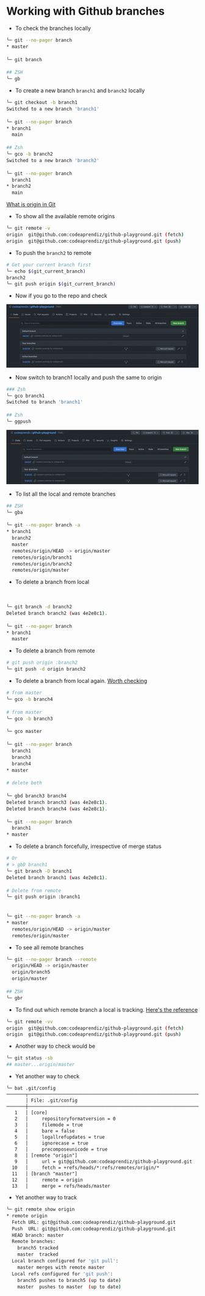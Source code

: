 # Working with Github branches

- To check the branches locally

```bash
╰─ git --no-pager branch
* master

╰─ git branch           

## ZSH
╰─ gb
```


- To create a new branch `branch1` and `branch2` locally

```bash
╰─ git checkout -b branch1                                            
Switched to a new branch 'branch1'

╰─ git --no-pager branch  
* branch1
  main
  
## Zsh
╰─ gco -b branch2                 
Switched to a new branch 'branch2'

╰─ git --no-pager branch
  branch1
* branch2
  main
```


[What is origin in Git](https://stackoverflow.com/questions/9529497/what-is-origin-in-git)

- To show all the available remote origins

```bash
╰─ git remote -v        
origin  git@github.com:codeaprendiz/github-playground.git (fetch)
origin  git@github.com:codeaprendiz/github-playground.git (push)
```

- To push the `branch2` to remote 

```bash
# Get your current branch first
╰─ echo $(git_current_branch)
branch2
╰─ git push origin $(git_current_branch)
```

- Now if you go to the repo and check

![img.png](.images/branch2.png)

- Now switch to branch1 locally and push the same to origin

```bash
### Zsh
╰─ gco branch1   
Switched to branch 'branch1'

## Zsh
╰─ ggpush     
```

![img.png](.images/branch1.png)


- To list all the local and remote branches

```bash
## ZSH
╰─ gba          

╰─ git --no-pager branch -a
* branch1
  branch2
  master
  remotes/origin/HEAD -> origin/master
  remotes/origin/branch1
  remotes/origin/branch2
  remotes/origin/master
```

- To delete a branch from local

```bash


╰─ git branch -d branch2   
Deleted branch branch2 (was 4e2e8c1).

╰─ git --no-pager branch   
* branch1
  master
```

- To delete a branch from remote

```bash
# git push origin :branch2
╰─ git push -d origin branch2           
```

- To delete a branch from local again. [Worth checking](https://stackoverflow.com/questions/2003505/how-do-i-delete-a-git-branch-locally-and-remotely)

```bash
# from master
╰─ gco -b branch4

# from master
╰─ gco -b branch3            

╰─ gco master     

╰─ git --no-pager branch     
  branch1
  branch3
  branch4
* master

# delete both

╰─ gbd branch3 branch4  
Deleted branch branch3 (was 4e2e8c1).
Deleted branch branch4 (was 4e2e8c1).

╰─ git --no-pager branch
  branch1
* master
```

- To delete a branch forcefully, irrespective of merge status

```bash
# Or 
# > gbD branch1
╰─ git branch -D branch1        
Deleted branch branch1 (was 4e2e8c1).

# Delete from remote
╰─ git push origin :branch1    


╰─ git --no-pager branch -a
* master
  remotes/origin/HEAD -> origin/master
  remotes/origin/master         
```


- To see all remote branches

```bash
╰─ git --no-pager branch --remote
  origin/HEAD -> origin/master
  origin/branch5
  origin/master
  
## ZSH
╰─ gbr                           
```

- To find out which remote branch a local is tracking. [Here's the reference](https://stackoverflow.com/questions/171550/find-out-which-remote-branch-a-local-branch-is-tracking)

```bash
╰─ git remote -vv        
origin  git@github.com:codeaprendiz/github-playground.git (fetch)
origin  git@github.com:codeaprendiz/github-playground.git (push)
```

- Another way to check would be

```bash
╰─ git status -sb
## master...origin/master
```

- Yet another way to check

```vim
╰─ bat .git/config 
───────┬────────────────────────────────────────────────────────────────────────────────────────────────────────────────────────────────────────────────────────────────
       │ File: .git/config
───────┼────────────────────────────────────────────────────────────────────────────────────────────────────────────────────────────────────────────────────────────────
   1   │ [core]
   2   │     repositoryformatversion = 0
   3   │     filemode = true
   4   │     bare = false
   5   │     logallrefupdates = true
   6   │     ignorecase = true
   7   │     precomposeunicode = true
   8   │ [remote "origin"]
   9   │     url = git@github.com:codeaprendiz/github-playground.git
  10   │     fetch = +refs/heads/*:refs/remotes/origin/*
  11   │ [branch "master"]
  12   │     remote = origin
  13   │     merge = refs/heads/master
```

- Yet another way to track

```bash
╰─ git remote show origin
* remote origin
  Fetch URL: git@github.com:codeaprendiz/github-playground.git
  Push  URL: git@github.com:codeaprendiz/github-playground.git
  HEAD branch: master
  Remote branches:
    branch5 tracked
    master  tracked
  Local branch configured for 'git pull':
    master merges with remote master
  Local refs configured for 'git push':
    branch5 pushes to branch5 (up to date)
    master  pushes to master  (up to date)
```





